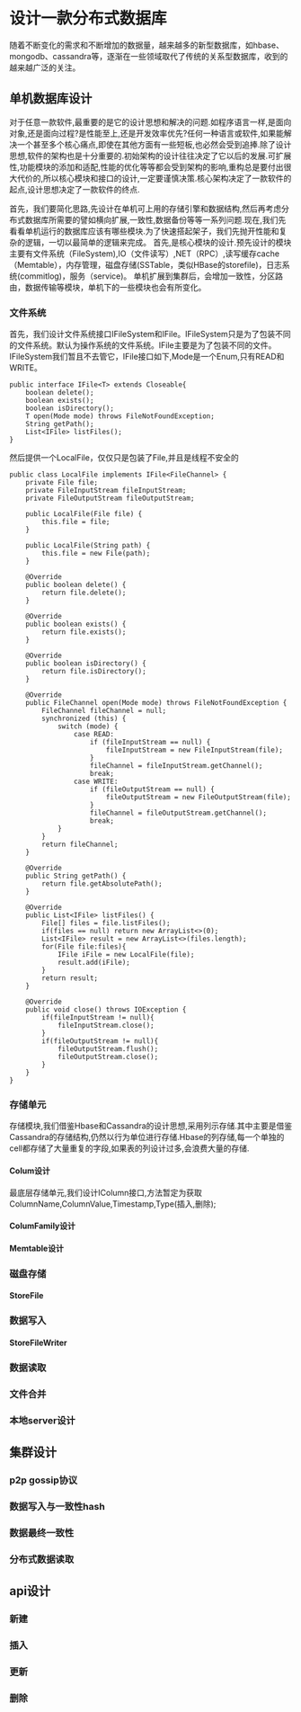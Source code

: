 # 设计一款分布式数据库 #
随着不断变化的需求和不断增加的数据量，越来越多的新型数据库，如hbase、mongodb、cassandra等，逐渐在一些领域取代了传统的关系型数据库，收到的越来越广泛的关注。
## 单机数据库设计 ##
对于任意一款软件,最重要的是它的设计思想和解决的问题.如程序语言一样,是面向对象,还是面向过程?是性能至上,还是开发效率优先?任何一种语言或软件,如果能解决一个甚至多个核心痛点,即使在其他方面有一些短板,也必然会受到追捧.除了设计思想,软件的架构也是十分重要的.初始架构的设计往往决定了它以后的发展.可扩展性,功能模块的添加和适配,性能的优化等等都会受到架构的影响,重构总是要付出很大代价的,所以核心模块和接口的设计,一定要谨慎决策.核心架构决定了一款软件的起点,设计思想决定了一款软件的终点.

首先，我们要简化思路,先设计在单机可上用的存储引擎和数据结构,然后再考虑分布式数据库所需要的譬如横向扩展,一致性,数据备份等等一系列问题.现在,我们先看看单机运行的数据库应该有哪些模块.为了快速搭起架子，我们先抛开性能和复杂的逻辑，一切以最简单的逻辑来完成。
首先,是核心模块的设计.预先设计的模块主要有文件系统（FileSystem),IO（文件读写）,NET（RPC）,读写缓存cache（Memtable），内存管理，磁盘存储(SSTable，类似HBase的storefile)，日志系统(commitlog)，服务（service)。
单机扩展到集群后，会增加一致性，分区路由，数据传输等模块，单机下的一些模块也会有所变化。

### 文件系统 ###
首先，我们设计文件系统接口IFileSystem和IFile。IFileSystem只是为了包装不同的文件系统。默认为操作系统的文件系统。IFile主要是为了包装不同的文件。
IFileSystem我们暂且不去管它，IFile接口如下,Mode是一个Enum,只有READ和WRITE。
```
public interface IFile<T> extends Closeable{
    boolean delete();
    boolean exists();
    boolean isDirectory();
    T open(Mode mode) throws FileNotFoundException;
    String getPath();
    List<IFile> listFiles();
}
```
然后提供一个LocalFile，仅仅只是包装了File,并且是线程不安全的
```
public class LocalFile implements IFile<FileChannel> {
    private File file;
    private FileInputStream fileInputStream;
    private FileOutputStream fileOutputStream;

    public LocalFile(File file) {
        this.file = file;
    }

    public LocalFile(String path) {
        this.file = new File(path);
    }

    @Override
    public boolean delete() {
        return file.delete();
    }

    @Override
    public boolean exists() {
        return file.exists();
    }

    @Override
    public boolean isDirectory() {
        return file.isDirectory();
    }

    @Override
    public FileChannel open(Mode mode) throws FileNotFoundException {
        FileChannel fileChannel = null;
        synchronized (this) {
            switch (mode) {
                case READ:
                    if (fileInputStream == null) {
                        fileInputStream = new FileInputStream(file);
                    }
                    fileChannel = fileInputStream.getChannel();
                    break;
                case WRITE:
                    if (fileOutputStream == null) {
                        fileOutputStream = new FileOutputStream(file);
                    }
                    fileChannel = fileOutputStream.getChannel();
                    break;
            }
        }
        return fileChannel;
    }

    @Override
    public String getPath() {
        return file.getAbsolutePath();
    }

    @Override
    public List<IFile> listFiles() {
        File[] files = file.listFiles();
        if(files == null) return new ArrayList<>(0);
        List<IFile> result = new ArrayList<>(files.length);
        for(File file:files){
            IFile iFile = new LocalFile(file);
            result.add(iFile);
        }
        return result;
    }

    @Override
    public void close() throws IOException {
        if(fileInputStream != null){
            fileInputStream.close();
        }
        if(fileOutputStream != null){
            fileOutputStream.flush();
            fileOutputStream.close();
        }
    }
}

```

### 存储单元 ###
存储模块,我们借鉴Hbase和Cassandra的设计思想,采用列示存储.其中主要是借鉴Cassandra的存储结构,仍然以行为单位进行存储.Hbase的列存储,每一个单独的cell都存储了大量重复的字段,如果表的列设计过多,会浪费大量的存储.
#### Colum设计 ####
最底层存储单元,我们设计IColumn接口,方法暂定为获取ColumnName,ColumnValue,Timestamp,Type(插入,删除);
#### ColumFamily设计 ####
#### Memtable设计 ####
### 磁盘存储 ###
#### StoreFile ####
### 数据写入 ###
#### StoreFileWriter ####
### 数据读取 ###
### 文件合并 ###
### 本地server设计 ###
## 集群设计 ##
### p2p gossip协议 ###
### 数据写入与一致性hash ###
### 数据最终一致性 ###
### 分布式数据读取 ###
## api设计 ##
### 新建 ###
### 插入 ###
### 更新 ###
### 删除 ###

